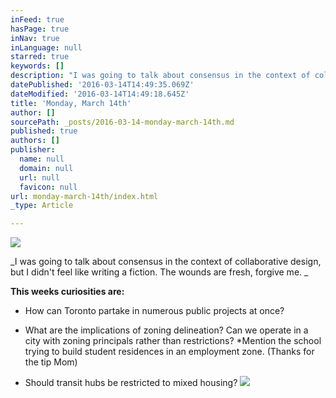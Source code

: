 ```yaml
---
inFeed: true
hasPage: true
inNav: true
inLanguage: null
starred: true
keywords: []
description: "I was going to talk about consensus in the context of collaborative design, but I didn't feel like writing a fiction. The wounds are fresh, forgive me.\_"
datePublished: '2016-03-14T14:49:35.069Z'
dateModified: '2016-03-14T14:49:18.645Z'
title: 'Monday, March 14th'
author: []
sourcePath: _posts/2016-03-14-monday-march-14th.md
published: true
authors: []
publisher:
  name: null
  domain: null
  url: null
  favicon: null
url: monday-march-14th/index.html
_type: Article

---
```

![](https://s3-us-west-2.amazonaws.com/the-grid-img/p/ef6464a7e68d7885256e4ad2b2337e5e6f4eaea1.jpg)

_I was going to talk about consensus in the context of collaborative design, but I didn't feel like writing a fiction. The wounds are fresh, forgive me. _

**This weeks curiosities are:**

- How can Toronto partake in numerous public projects at once? 

- What are the implications of zoning delineation? Can we operate in a city with zoning principals rather than restrictions? \*Mention the school trying to build student residences in an employment zone. (Thanks for the tip Mom)

- Should transit hubs be restricted to mixed housing? ![](https://the-grid-user-content.s3-us-west-2.amazonaws.com/1f3af2f1-45a4-4ac5-9487-889ca369b788.jpg)